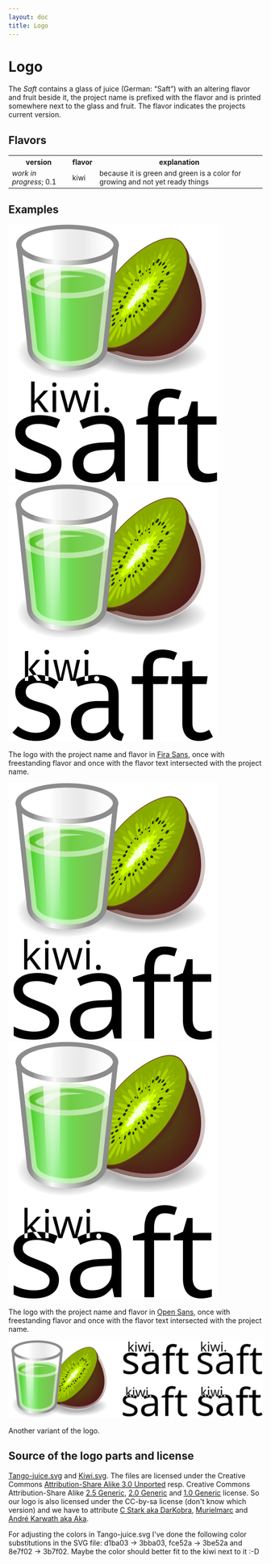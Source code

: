 ```yaml
---
layout: doc
title: Logo
---
```


# Logo

The _Saft_ contains a glass of juice (German: “Saft”) with an altering flavor and fruit beside it, the project name is prefixed with the flavor and is printed somewhere next to the glass and fruit. The flavor indicates the projects current version.

## Flavors

<table>
<tr><th>version</th><th>flavor</th><th>explanation </th></tr>
<tr><td><em>work in progress</em>; 0.1</td><td>kiwi</td><td>because it is green and green is a color for growing and not yet ready things</td></tr>
</table>

## Examples

![logo with Fira Sans](logo_fira.svg)
![logo with Fira Sans and intersected text](logo_fira_intersect.svg)

The logo with the project name and flavor in [Fira Sans](https://en.wikipedia.org/wiki/Fira_Sans), once with freestanding flavor and once with the flavor text intersected with the project name.

![logo with Open Sans](logo_open.svg)
![logo with Open Sans and intersected text](logo_open_intersect.svg)

The logo with the project name and flavor in [Open Sans](https://en.wikipedia.org/wiki/Open_Sans), once with freestanding flavor and once with the flavor text intersected with the project name.


![another variant of the logo](logo.svg)

Another variant of the logo.

## Source of the logo parts and license

[Tango-juice.svg](https://commons.wikimedia.org/wiki/File:Tango-juice.svg) and [Kiwi.svg](https://commons.wikimedia.org/wiki/File:Kiwi.svg).
The files are licensed under the Creative Commons [Attribution-Share Alike 3.0 Unported](https://creativecommons.org/licenses/by-sa/3.0/deed.en) resp.  Creative Commons Attribution-Share Alike [2.5 Generic](https://creativecommons.org/licenses/by-sa/2.5/deed.en), [2.0 Generic](https://creativecommons.org/licenses/by-sa/2.0/deed.en) and [1.0 Generic](https://creativecommons.org/licenses/by-sa/1.0/deed.en) license.
So our logo is also licensed under the CC-by-sa license (don't know which version) and we have to attribute [C Stark aka DarKobra](http://darkobra.deviantart.com/), [Murielmarc](https://commons.wikimedia.org/wiki/User:Murielmarc) and [André Karwath aka Aka](https://commons.wikimedia.org/wiki/User:Aka).

For adjusting the colors in Tango-juice.svg I've done the following color substitutions in the SVG file: d1ba03 -> 3bba03, fce52a -> 3be52a and 8e7f02 -> 3b7f02. Maybe the color should better fit to the kiwi next to it :-D
